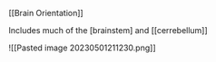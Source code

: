 [[Brain Orientation]]

Includes much of the [brainstem] and [[cerrebellum]]

![[Pasted image 20230501211230.png]]
